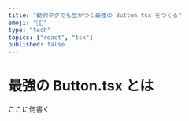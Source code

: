```yaml
---
title: "動的タグでも型がつく最強の Button.tsx をつくる"
emoji: "🕺🏿"
type: "tech"
topics: ["react", "tsx"]
published: false
---
```


# 最強の Button.tsx とは
ここに何書く
